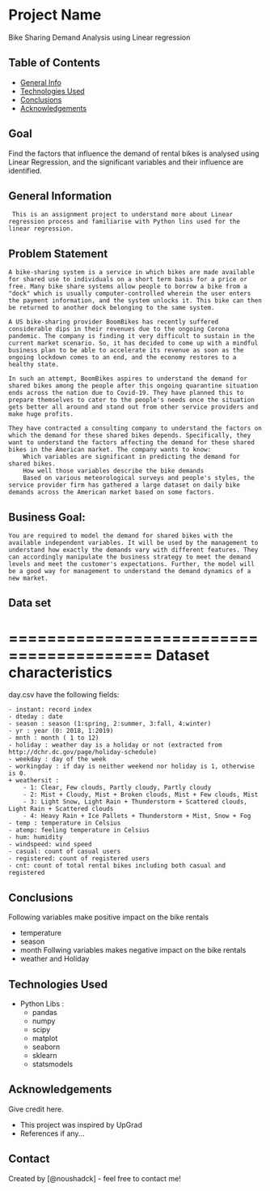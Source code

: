 # Project Name
Bike Sharing Demand Analysis using Linear regression


## Table of Contents
* [General Info](#general-information)
* [Technologies Used](#technologies-used)
* [Conclusions](#conclusions)
* [Acknowledgements](#acknowledgements)

## Goal
Find the factors that influence the demand of rental bikes is analysed using Linear Regression, and the significant variables and their influence are identified.

## General Information
     This is an assignment project to understand more about Linear regression process and familiarise with Python lins used for the linear regression.

## Problem Statement
    A bike-sharing system is a service in which bikes are made available for shared use to individuals on a short term basis for a price or free. Many bike share systems allow people to borrow a bike from a "dock" which is usually computer-controlled wherein the user enters the payment information, and the system unlocks it. This bike can then be returned to another dock belonging to the same system.

    A US bike-sharing provider BoomBikes has recently suffered considerable dips in their revenues due to the ongoing Corona pandemic. The company is finding it very difficult to sustain in the current market scenario. So, it has decided to come up with a mindful business plan to be able to accelerate its revenue as soon as the ongoing lockdown comes to an end, and the economy restores to a healthy state. 

    In such an attempt, BoomBikes aspires to understand the demand for shared bikes among the people after this ongoing quarantine situation ends across the nation due to Covid-19. They have planned this to prepare themselves to cater to the people's needs once the situation gets better all around and stand out from other service providers and make huge profits.

    They have contracted a consulting company to understand the factors on which the demand for these shared bikes depends. Specifically, they want to understand the factors affecting the demand for these shared bikes in the American market. The company wants to know:
        Which variables are significant in predicting the demand for shared bikes.
        How well those variables describe the bike demands
        Based on various meteorological surveys and people's styles, the service provider firm has gathered a large dataset on daily bike demands across the American market based on some factors. 

## Business Goal:
    You are required to model the demand for shared bikes with the available independent variables. It will be used by the management to understand how exactly the demands vary with different features. They can accordingly manipulate the business strategy to meet the demand levels and meet the customer's expectations. Further, the model will be a good way for management to understand the demand dynamics of a new market. 

## Data set
=========================================
Dataset characteristics
=========================================	
day.csv have the following fields:
	
	- instant: record index
	- dteday : date
	- season : season (1:spring, 2:summer, 3:fall, 4:winter)
	- yr : year (0: 2018, 1:2019)
	- mnth : month ( 1 to 12)
	- holiday : weather day is a holiday or not (extracted from http://dchr.dc.gov/page/holiday-schedule)
	- weekday : day of the week
	- workingday : if day is neither weekend nor holiday is 1, otherwise is 0.
	+ weathersit : 
		- 1: Clear, Few clouds, Partly cloudy, Partly cloudy
		- 2: Mist + Cloudy, Mist + Broken clouds, Mist + Few clouds, Mist
		- 3: Light Snow, Light Rain + Thunderstorm + Scattered clouds, Light Rain + Scattered clouds
		- 4: Heavy Rain + Ice Pallets + Thunderstorm + Mist, Snow + Fog
	- temp : temperature in Celsius
	- atemp: feeling temperature in Celsius
	- hum: humidity
	- windspeed: wind speed
	- casual: count of casual users
	- registered: count of registered users
	- cnt: count of total rental bikes including both casual and registered

## Conclusions
 Following variables make positive impact on the bike rentals
   - temperature 
   - season 
   - month
 Follwing variables makes negative impact on the bike rentals
   - weather and Holiday

## Technologies Used
- Python Libs : 
  - pandas
  - numpy
  - scipy
  - matplot
  - seaborn
  - sklearn
  - statsmodels

## Acknowledgements
Give credit here.
- This project was inspired by UpGrad
- References if any...


## Contact
Created by [@noushadck] - feel free to contact me!